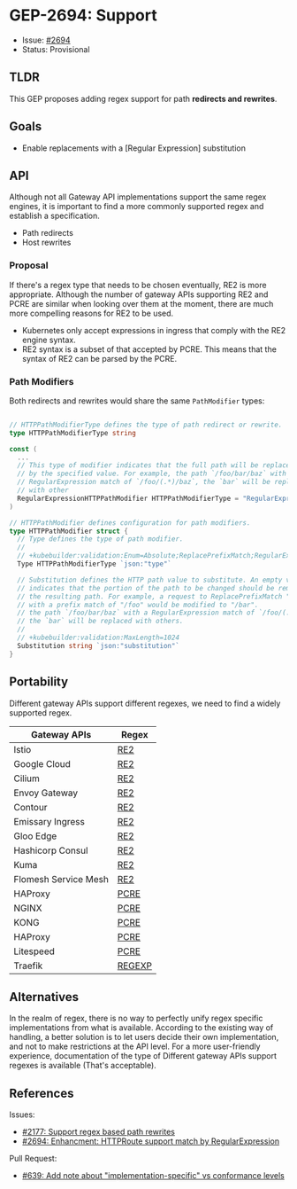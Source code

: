 # GEP-2694: Support

* Issue: [#2694](https://github.com/kubernetes-sigs/gateway-api/issues/2694)
* Status: Provisional

## TLDR

This GEP proposes adding regex support for path **redirects and rewrites**.

## Goals

* Enable replacements with a [Regular Expression] substitution

## API

Although not all Gateway API implementations support the same regex engines, it is important to find a more commonly supported regex and establish a specification.

* Path redirects
* Host rewrites

### Proposal

If there's a regex type that needs to be chosen eventually, RE2 is more appropriate.
Although the number of gateway APIs supporting RE2 and PCRE are similar when looking over them
at the moment, there are much more compelling reasons for RE2 to be used.

* Kubernetes only accept expressions in ingress that comply with the RE2 engine syntax.
* RE2 syntax is a subset of that accepted by PCRE. This means that the syntax of RE2 can be parsed by the PCRE.

### Path Modifiers

Both redirects and rewrites would share the same `PathModifier` types:

```go

// HTTPPathModifierType defines the type of path redirect or rewrite.
type HTTPPathModifierType string

const (
  ...
  // This type of modifier indicates that the full path will be replaced
  // by the specified value. For example, the path `/foo/bar/baz` with a
  // RegularExpression match of `/foo/(.*)/baz`, the `bar` will be replaced
  // with other
  RegularExpressionHTTPPathModifier HTTPPathModifierType = "RegularExpression"
)

// HTTPPathModifier defines configuration for path modifiers.
type HTTPPathModifier struct {
  // Type defines the type of path modifier.
  //
  // +kubebuilder:validation:Enum=Absolute;ReplacePrefixMatch;RegularExpression
  Type HTTPPathModifierType `json:"type"`

  // Substitution defines the HTTP path value to substitute. An empty value ("")
  // indicates that the portion of the path to be changed should be removed from
  // the resulting path. For example, a request to ReplacePrefixMatch "/foo/bar"
  // with a prefix match of "/foo" would be modified to "/bar".
  // the path `/foo/bar/baz` with a RegularExpression match of `/foo/(.*)/baz`,
  // the `bar` will be replaced with others.
  //
  // +kubebuilder:validation:MaxLength=1024
  Substitution string `json:"substitution"`
}
```

## Portability

Different gateway APIs support different regexes, we need to find a widely supported regex.

| Gateway APIs         | Regex                                                                                                                          |
|----------------------|--------------------------------------------------------------------------------------------------------------------------------|
| Istio                | [RE2](https://istio.io/latest/docs/reference/config/networking/virtual-service/#HTTPMatchRequest)                              |
| Google Cloud         | [RE2](https://cloud.google.com/api-gateway/docs/path-templating)                                                               |
| Cilium               | [RE2](https://github.com/cilium/cilium/blob/69ee9e95a5fd9059605893219b59ccf7297d49c5/api/v1/flow/README.md?plain=1#L348)       |
| Envoy Gateway        | [RE2](https://www.envoyproxy.io/docs/envoy/latest/api-v3/type/matcher/v3/regex.proto)                                          |
| Contour              | [RE2](https://github.com/projectcontour/contour#overview)                                                                      |
| Emissary Ingress     | [RE2](https://github.com/emissary-ingress/emissary/blob/master/CHANGELOG.md#300-june-27-2022)                                  |
| Gloo Edge            | [RE2](https://docs.solo.io/gloo-edge/latest/guides/traffic_management/request_processing/regex_rewrite/)                       |
| Hashicorp Consul     | [RE2](https://developer.hashicorp.com/terraform/language/functions/regex)                                                      |
| Kuma                 | [RE2](https://kuma.io/docs/2.8.x/policies/traffic-metrics/#filter-envoy-metrics)                                               |
| Flomesh Service Mesh | [RE2](https://github.com/flomesh-io/fsm/blob/2d0e40b4a04431b1518a9d4f388b5363cef524be/docs/how_fsm_uses_envoy.md?plain=1#L180) |
| HAProxy              | [PCRE](https://discourse.haproxy.org/t/documentation-about-regex-syntax/2019/3)                                                |
| NGINX                | [PCRE](https://www.f5.com/company/blog/nginx/regular-expression-tester-nginx)                                                  |
| KONG                 | [PCRE](https://docs.konghq.com/gateway/latest/key-concepts/routes/#regular-expressions)                                        |
| HAProxy              | [PCRE](https://discourse.haproxy.org/t/documentation-about-regex-syntax/2019/3)                                                |
| Litespeed            | [PCRE](https://docs.litespeedtech.com/cloud/kubernetes/gateway/#extended-gateway-features)                                     |
| Traefik              | [REGEXP](https://github.com/search?q=repo%3Atraefik%2Ftraefik+regexp&type=code)                                                |

## Alternatives

In the realm of regex, there is no way to perfectly unify regex specific implementations from
what is available. According to the existing way of handling, a better solution is to let users
decide their own implementation, and not to make restrictions at the API level. For a more
user-friendly experience, documentation of the type of Different gateway APIs support regexes
is available (That's acceptable).

## References

Issues:

- [#2177: Support regex based path rewrites](https://github.com/kubernetes-sigs/gateway-api/issues/2177)
- [#2694: Enhancment: HTTPRoute support match by RegularExpression](https://github.com/kubernetes-sigs/gateway-api/issues/2694)

Pull Request:

- [#639: Add note about "implementation-specific" vs conformance levels](https://github.com/kubernetes-sigs/gateway-api/pull/639)
